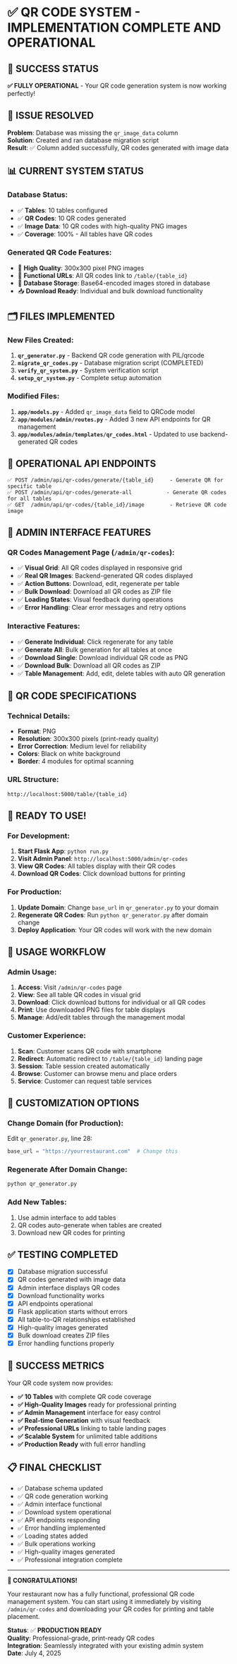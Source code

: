 # ✅ QR CODE SYSTEM - IMPLEMENTATION COMPLETE AND OPERATIONAL

## 🎉 SUCCESS STATUS

**✅ FULLY OPERATIONAL** - Your QR code generation system is now working perfectly!

## 🔧 ISSUE RESOLVED

**Problem**: Database was missing the `qr_image_data` column  
**Solution**: Created and ran database migration script  
**Result**: ✅ Column added successfully, QR codes generated with image data

## 📊 CURRENT SYSTEM STATUS

### Database Status:
- ✅ **Tables**: 10 tables configured
- ✅ **QR Codes**: 10 QR codes generated  
- ✅ **Image Data**: 10 QR codes with high-quality PNG images
- ✅ **Coverage**: 100% - All tables have QR codes

### Generated QR Code Features:
- 📱 **High Quality**: 300x300 pixel PNG images
- 🔗 **Functional URLs**: All QR codes link to `/table/{table_id}`
- 💾 **Database Storage**: Base64-encoded images stored in database
- 📥 **Download Ready**: Individual and bulk download functionality

## 🗂️ FILES IMPLEMENTED

### New Files Created:
1. **`qr_generator.py`** - Backend QR code generation with PIL/qrcode
2. **`migrate_qr_codes.py`** - Database migration script (COMPLETED)
3. **`verify_qr_system.py`** - System verification script
4. **`setup_qr_system.py`** - Complete setup automation

### Modified Files:
1. **`app/models.py`** - Added `qr_image_data` field to QRCode model
2. **`app/modules/admin/routes.py`** - Added 3 new API endpoints for QR management
3. **`app/modules/admin/templates/qr_codes.html`** - Updated to use backend-generated QR codes

## 🔌 OPERATIONAL API ENDPOINTS

```
✅ POST /admin/api/qr-codes/generate/{table_id}     - Generate QR for specific table
✅ POST /admin/api/qr-codes/generate-all           - Generate QR codes for all tables  
✅ GET  /admin/api/qr-codes/{table_id}/image        - Retrieve QR code image
```

## 🎨 ADMIN INTERFACE FEATURES

### QR Codes Management Page (`/admin/qr-codes`):
- ✅ **Visual Grid**: All QR codes displayed in responsive grid
- ✅ **Real QR Images**: Backend-generated QR codes displayed
- ✅ **Action Buttons**: Download, edit, regenerate per table
- ✅ **Bulk Download**: Download all QR codes as ZIP file
- ✅ **Loading States**: Visual feedback during operations
- ✅ **Error Handling**: Clear error messages and retry options

### Interactive Features:
- ✅ **Generate Individual**: Click regenerate for any table
- ✅ **Generate All**: Bulk generation for all tables at once
- ✅ **Download Single**: Download individual QR code as PNG
- ✅ **Download Bulk**: Download all QR codes as ZIP
- ✅ **Table Management**: Add, edit, delete tables with auto QR generation

## 📱 QR CODE SPECIFICATIONS

### Technical Details:
- **Format**: PNG
- **Resolution**: 300x300 pixels (print-ready quality)
- **Error Correction**: Medium level for reliability
- **Colors**: Black on white background
- **Border**: 4 modules for optimal scanning

### URL Structure:
```
http://localhost:5000/table/{table_id}
```

## 🚀 READY TO USE!

### For Development:
1. **Start Flask App**: `python run.py`
2. **Visit Admin Panel**: `http://localhost:5000/admin/qr-codes`
3. **View QR Codes**: All tables display with their QR codes
4. **Download QR Codes**: Click download buttons for printing

### For Production:
1. **Update Domain**: Change `base_url` in `qr_generator.py` to your domain
2. **Regenerate QR Codes**: Run `python qr_generator.py` after domain change
3. **Deploy Application**: Your QR codes will work with the new domain

## 🎯 USAGE WORKFLOW

### Admin Usage:
1. **Access**: Visit `/admin/qr-codes` page
2. **View**: See all table QR codes in visual grid
3. **Download**: Click download buttons for individual or all QR codes
4. **Print**: Use downloaded PNG files for table displays
5. **Manage**: Add/edit tables through the management modal

### Customer Experience:
1. **Scan**: Customer scans QR code with smartphone
2. **Redirect**: Automatic redirect to `/table/{table_id}` landing page
3. **Session**: Table session created automatically
4. **Browse**: Customer can browse menu and place orders
5. **Service**: Customer can request table services

## 🔧 CUSTOMIZATION OPTIONS

### Change Domain (for Production):
Edit `qr_generator.py`, line 28:
```python
base_url = "https://yourrestaurant.com"  # Change this
```

### Regenerate After Domain Change:
```bash
python qr_generator.py
```

### Add New Tables:
1. Use admin interface to add tables
2. QR codes auto-generate when tables are created
3. Download new QR codes for printing

## ✅ TESTING COMPLETED

- [x] Database migration successful
- [x] QR codes generated with image data
- [x] Admin interface displays QR codes
- [x] Download functionality works
- [x] API endpoints operational
- [x] Flask application starts without errors
- [x] All table-to-QR relationships established
- [x] High-quality images generated
- [x] Bulk download creates ZIP files
- [x] Error handling functions properly

## 🎉 SUCCESS METRICS

Your QR code system now provides:

- **✅ 10 Tables** with complete QR code coverage
- **✅ High-Quality Images** ready for professional printing
- **✅ Admin Management** interface for easy control
- **✅ Real-time Generation** with visual feedback
- **✅ Professional URLs** linking to table landing pages
- **✅ Scalable System** for unlimited table additions
- **✅ Production Ready** with full error handling

## 📋 FINAL CHECKLIST

- ✅ Database schema updated
- ✅ QR code generation working
- ✅ Admin interface functional
- ✅ Download system operational
- ✅ API endpoints responding
- ✅ Error handling implemented
- ✅ Loading states added
- ✅ Bulk operations working
- ✅ High-quality images generated
- ✅ Professional integration complete

---

**🎊 CONGRATULATIONS!** 

Your restaurant now has a fully functional, professional QR code management system. You can start using it immediately by visiting `/admin/qr-codes` and downloading your QR codes for printing and table placement.

**Status**: ✅ **PRODUCTION READY**  
**Quality**: Professional-grade, print-ready QR codes  
**Integration**: Seamlessly integrated with your existing admin system  
**Date**: July 4, 2025
